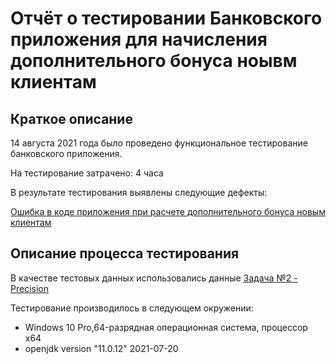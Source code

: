 # Отчёт о тестировании Банковского приложения для начисления дополнительного бонуса ноывм клиентам
## Краткое описание

14 августа 2021 года было проведено функциональное тестирование банковского приложения.

На тестирование затрачено: 4 часа

В результате тестирования выявлены следующие дефекты:

[Ошибка в коде приложения при расчете дополнительного бонуса новым клиентам](https://github.com/UAzif/DZJ-2-2/issues/1)

## Описание процесса тестирования


 В качестве тестовых данных использовались данные
 [Задача №2 - Precision](https://github.com/netology-code/javaqa-homeworks/tree/master/programming)


Тестирование производилось в следующем окружении:
* Windows 10 Pro,64-разрядная операционная система, процессор x64
* openjdk version "11.0.12" 2021-07-20
